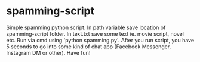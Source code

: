 # spamming-script
Simple spamming python script.
In path variable save location of spamming-script folder.
In text.txt save some text ie. movie script, novel etc.
Run via cmd using 'python spamming.py'.
After you run script, you have 5 seconds to go into some kind of chat app
(Facebook Messenger, Instagram DM or other). Have fun!


